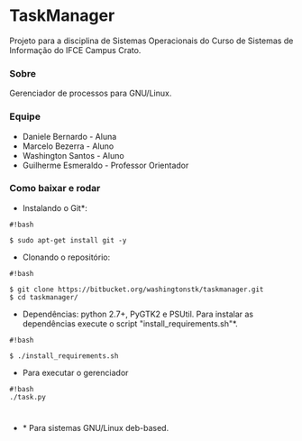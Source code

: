 # TaskManager #

Projeto para a disciplina de Sistemas Operacionais do Curso de Sistemas de Informação do IFCE Campus Crato. 

### Sobre ###

Gerenciador de processos para GNU/Linux.

### Equipe ###

* Daniele Bernardo - Aluna
* Marcelo Bezerra - Aluno
* Washington Santos - Aluno
* Guilherme Esmeraldo - Professor Orientador

### Como baixar e rodar ###
* Instalando o Git*:
```
#!bash

$ sudo apt-get install git -y
```
* Clonando o repositório:

```
#!bash

$ git clone https://bitbucket.org/washingtonstk/taskmanager.git
$ cd taskmanager/
```

* Dependências: python 2.7+, PyGTK2 e PSUtil. Para instalar as dependências execute o script "install_requirements.sh"*.

```
#!bash

$ ./install_requirements.sh
```
* Para executar o gerenciador 
```
#!bash
./task.py
```

#
# 

* \* Para sistemas GNU/Linux deb-based.